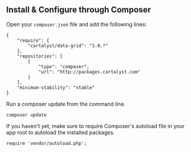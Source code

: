 ## Install & Configure through Composer

Open your `composer.json` file and add the following lines:

	{
		"require": {
			"cartalyst/data-grid": "1.0.*"
		},
		"repositories": [
			{
				"type": "composer",
				"url": "http://packages.cartalyst.com"
			}
		],
		"minimum-stability": "stable"
	}

Run a composer update from the command line.

	composer update

If you haven't yet, make sure to require Composer's autoload file in your app root to autoload the installed packages.

	require 'vendor/autoload.php';
